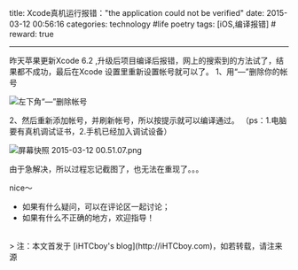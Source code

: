 title: Xcode真机运行报错："the application could not be verified"
date: 2015-03-12 00:56:16
categories: technology #life poetry
tags: [iOS,编译报错]  # <!--more-->
reward: true

---

昨天苹果更新Xcode 6.2 ,升级后项目编译后报错，网上的搜索到的方法试了，结果都不成功，最后在Xcode 设置里重新设置帐号就可以了。
1、用“—”删除你的帐号
 
![左下角“—”删除帐号](http://upload-images.jianshu.io/upload_images/99517-73bdc63dc475022d.png)

<!--more-->

2、然后重新添加帐号，并刷新帐号，所以按提示就可以编译通过。
（ps：1.电脑要有真机调试证书，2.手机已经加入调试设备）

![屏幕快照 2015-03-12 00.51.07.png](http://upload-images.jianshu.io/upload_images/99517-a8e63720b94f85fe.png)

由于急解决，所以过程忘记截图了，也无法在重现了。。。

nice～


- 如果有什么疑问，可以在评论区一起讨论；
- 如果有什么不正确的地方，欢迎指导！


<br>
> 注：本文首发于 [iHTCboy's blog](http://iHTCboy.com)，如若转载，请注来源

